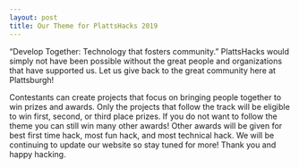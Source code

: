 ```yaml
---
layout: post
title: Our Theme for PlattsHacks 2019
---
```


“Develop Together: Technology that fosters community.” PlattsHacks would simply not have been possible without the great people and organizations that have supported us. Let us give back to the great community here at Plattsburgh!

Contestants can create projects that focus on bringing people together to win prizes and awards. Only the projects that follow the track will be eligible to win first, second, or third place prizes. If you do not want to follow the theme you can still win many other awards!
Other awards will be given for best first time hack, most fun hack, and most technical hack. We will be continuing to update our website so stay tuned for more! Thank you and happy hacking.

